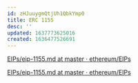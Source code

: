 ```yaml
---
id: zHJuuygmQtjUh1QbkYmp0
title: ERC 1155
desc: ''
updated: 1637773625016
created: 1636477526691
---
```


[EIPs/eip-1155.md at master · ethereum/EIPs](https://github.com/ethereum/EIPs/blob/master/EIPS/eip-1155.md)

[EIPs/eip-1155.md at master · ethereum/EIPs](https://github.com/ethereum/EIPs/blob/master/EIPS/eip-1155.md#erc-1155-metadata-uri-json-schema)